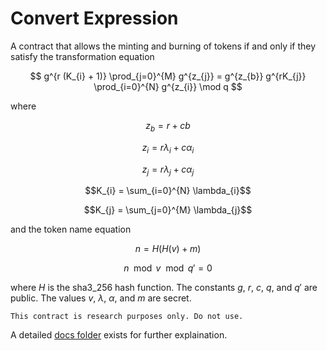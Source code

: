 # Convert Expression

A contract that allows the minting and burning of tokens if and only if they satisfy the transformation equation

$$ g^{r (K_{i} + 1)} \prod_{j=0}^{M} g^{z_{j}} = g^{z_{b}} g^{rK_{j}} \prod_{i=0}^{N} g^{z_{i}} \mod q $$

where 

$$z_{b} = r + cb$$

$$z_{i} = r\lambda_{i} +c\alpha_{i}$$

$$z_{j} = r\lambda_{j} +c\alpha_{j}$$

$$K_{i} = \sum_{i=0}^{N} \lambda_{i}$$

$$K_{j} = \sum_{j=0}^{M} \lambda_{j}$$

and the token name equation

$$n = H(H(v)+m)$$

$$n \mod v \mod q' = 0$$

where $H$ is the sha3_256 hash function. The constants $g$, $r$, $c$, $q$, and $q'$ are public. The values $v$, $\lambda$, $\alpha$, and $m$ are secret.

`This contract is research purposes only. Do not use.`

A detailed [docs folder](documentation/summary.md) exists for further explaination.